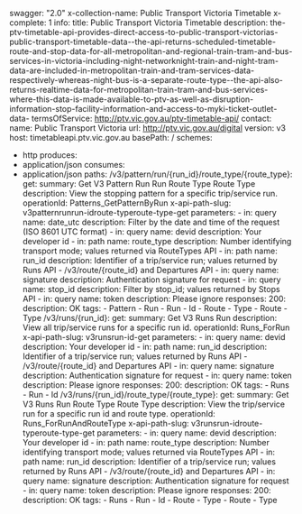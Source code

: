 swagger: "2.0"
x-collection-name: Public Transport Victoria Timetable
x-complete: 1
info:
  title: Public Transport Victoria Timetable
  description: the-ptv-timetable-api-provides-direct-access-to-public-transport-victorias-public-transport-timetable-data--the-api-returns-scheduled-timetable-route-and-stop-data-for-all-metropolitan-and-regional-train-tram-and-bus-services-in-victoria-including-night-networknight-train-and-night-tram-data-are-included-in-metropolitan-train-and-tram-services-data-respectively-whereas-night-bus-is-a-separate-route-type--the-api-also-returns-realtime-data-for-metropolitan-train-tram-and-bus-services-where-this-data-is-made-available-to-ptv-as-well-as-disruption-information-stop-facility-information-and-access-to-myki-ticket-outlet-data-
  termsOfService: http://ptv.vic.gov.au/ptv-timetable-api/
  contact:
    name: Public Transport Victoria
    url: http://ptv.vic.gov.au/digital
  version: v3
host: timetableapi.ptv.vic.gov.au
basePath: /
schemes:
- http
produces:
- application/json
consumes:
- application/json
paths:
  /v3/pattern/run/{run_id}/route_type/{route_type}:
    get:
      summary: Get V3 Pattern Run Run Route Type Route Type
      description: View the stopping pattern for a specific trip/service run.
      operationId: Patterns_GetPatternByRun
      x-api-path-slug: v3patternrunrun-idroute-typeroute-type-get
      parameters:
      - in: query
        name: date_utc
        description: Filter by the date and time of the request (ISO 8601 UTC format)
      - in: query
        name: devid
        description: Your developer id
      - in: path
        name: route_type
        description: Number identifying transport mode; values returned via RouteTypes
          API
      - in: path
        name: run_id
        description: Identifier of a trip/service run; values returned by Runs API
          - /v3/route/{route_id} and Departures API
      - in: query
        name: signature
        description: Authentication signature for request
      - in: query
        name: stop_id
        description: Filter by stop_id; values returned by Stops API
      - in: query
        name: token
        description: Please ignore
      responses:
        200:
          description: OK
      tags:
      - Pattern
      - Run
      - Run
      - Id
      - Route
      - Type
      - Route
      - Type
  /v3/runs/{run_id}:
    get:
      summary: Get V3 Runs Run
      description: View all trip/service runs for a specific run id.
      operationId: Runs_ForRun
      x-api-path-slug: v3runsrun-id-get
      parameters:
      - in: query
        name: devid
        description: Your developer id
      - in: path
        name: run_id
        description: Identifier of a trip/service run; values returned by Runs API
          - /v3/route/{route_id} and Departures API
      - in: query
        name: signature
        description: Authentication signature for request
      - in: query
        name: token
        description: Please ignore
      responses:
        200:
          description: OK
      tags:
      - Runs
      - Run
      - Id
  /v3/runs/{run_id}/route_type/{route_type}:
    get:
      summary: Get V3 Runs Run Route Type Route Type
      description: View the trip/service run for a specific run id and route type.
      operationId: Runs_ForRunAndRouteType
      x-api-path-slug: v3runsrun-idroute-typeroute-type-get
      parameters:
      - in: query
        name: devid
        description: Your developer id
      - in: path
        name: route_type
        description: Number identifying transport mode; values returned via RouteTypes
          API
      - in: path
        name: run_id
        description: Identifier of a trip/service run; values returned by Runs API
          - /v3/route/{route_id} and Departures API
      - in: query
        name: signature
        description: Authentication signature for request
      - in: query
        name: token
        description: Please ignore
      responses:
        200:
          description: OK
      tags:
      - Runs
      - Run
      - Id
      - Route
      - Type
      - Route
      - Type